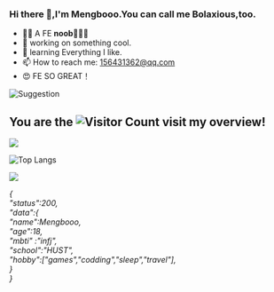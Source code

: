
### Hi there 👋,I'm Mengbooo.You can call me Bolaxious,too.
- 😶‍🌫️ A FE **noob**🍟🍟🍟
- 🔭 working on something cool.
- 🌱 learning Everything I like.
- 📫 How to reach me: 156431362@qq.com
- 😍 FE SO GREAT！

 ![Suggestion](https://github.com/Mengbooo/Mengbooo/assets/143786942/817551b3-5663-426f-8088-bb60c992161a)

## You are the  ![Visitor Count](https://profile-counter.glitch.me/Mengbooo/count.svg)  visit my overview! 
![](https://github-readme-stats.vercel.app/api?username=Mengbooo&show_icons=true&theme=transparent)

![Top Langs](https://github-readme-stats.vercel.app/api/top-langs/?username=Mengbooo&layout=compact&theme=tokyonight)

![](https://github-readme-activity-graph.cyclic.app/graph?username=Mengbooo&theme=dracula)

*{<br />
   "status":200,<br />
   "data":{<br />
          "name":Mengbooo,<br />
          "age":18,<br />
          "mbti" :"infj",<br />
          "school":"HUST",<br />
          "hobby":["games","codding","sleep","travel"],<br />
}<br />
}*
